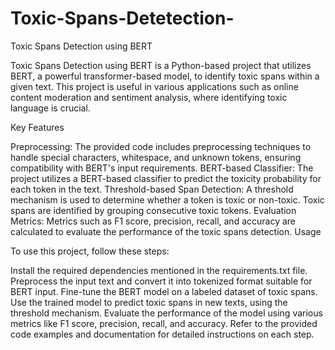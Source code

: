 # Toxic-Spans-Detetection-
Toxic Spans Detection using BERT

Toxic Spans Detection using BERT is a Python-based project that utilizes BERT, a powerful transformer-based model, to identify toxic spans within a given text. This project is useful in various applications such as online content moderation and sentiment analysis, where identifying toxic language is crucial.

Key Features

Preprocessing: The provided code includes preprocessing techniques to handle special characters, whitespace, and unknown tokens, ensuring compatibility with BERT's input requirements.
BERT-based Classifier: The project utilizes a BERT-based classifier to predict the toxicity probability for each token in the text.
Threshold-based Span Detection: A threshold mechanism is used to determine whether a token is toxic or non-toxic. Toxic spans are identified by grouping consecutive toxic tokens.
Evaluation Metrics: Metrics such as F1 score, precision, recall, and accuracy are calculated to evaluate the performance of the toxic spans detection.
Usage

To use this project, follow these steps:

Install the required dependencies mentioned in the requirements.txt file.
Preprocess the input text and convert it into tokenized format suitable for BERT input.
Fine-tune the BERT model on a labeled dataset of toxic spans.
Use the trained model to predict toxic spans in new texts, using the threshold mechanism.
Evaluate the performance of the model using various metrics like F1 score, precision, recall, and accuracy.
Refer to the provided code examples and documentation for detailed instructions on each step.
